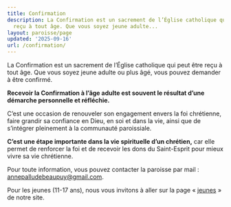 ```yaml
---
title: Confirmation
description: La Confirmation est un sacrement de l’Église catholique qui peut être
  reçu à tout âge. Que vous soyez jeune adulte...
layout: paroisse/page
updated: '2025-09-16'
url: /confirmation/
---
```


La Confirmation est un sacrement de l’Église catholique qui peut être reçu à tout âge. Que vous soyez jeune adulte ou plus âgé, vous pouvez demander à être confirmé. 

**Recevoir la Confirmation à l’âge adulte est souvent le résultat d’une démarche personnelle et réfléchie.**  

C’est une occasion de renouveler son engagement envers la foi chrétienne, faire grandir sa confiance en Dieu, en soi et dans la vie, ainsi que de s’intégrer pleinement à la communauté paroissiale.  

**C’est une étape importante dans la vie spirituelle d’un chrétien,** car elle permet de renforcer la foi et de recevoir les dons du Saint-Esprit pour mieux vivre sa vie chrétienne. 

Pour toute information, vous pouvez contacter la paroisse par mail : [annepalludebeaupuy@gmail.com](mailto:annepalludebeaupuy@gmail.com). 

Pour les jeunes (11-17 ans), nous vous invitons à aller sur la page « [jeunes](jeunes-12-17-ans) » de notre site.